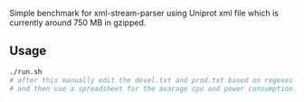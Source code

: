 Simple benchmark for xml-stream-parser using Uniprot xml file which is currently around 750 MB in gzipped.

## Usage 
```sh 
./run.sh 
# after this manually edit the devel.txt and prod.txt based on regexes written in the run.sh . 
# and then use a spreadsheet for the avarage cpu and power consumption. 
```